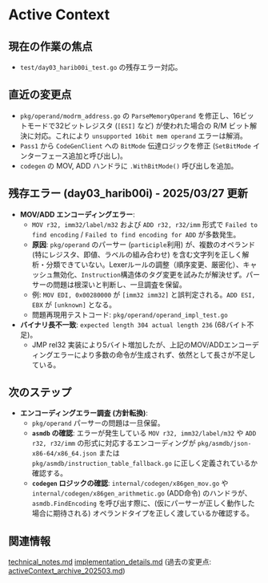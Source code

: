 # Active Context

## 現在の作業の焦点
- `test/day03_harib00i_test.go` の残存エラー対応。

## 直近の変更点
- `pkg/operand/modrm_address.go` の `ParseMemoryOperand` を修正し、16ビットモードで32ビットレジスタ (`[ESI]` など) が使われた場合の R/M ビット解決に対応。これにより `unsupported 16bit mem operand` エラーは解消。
- `Pass1` から `CodeGenClient` への `BitMode` 伝達ロジックを修正 (`SetBitMode` インターフェース追加と呼び出し)。
- `codegen` の MOV, ADD ハンドラに `.WithBitMode()` 呼び出しを追加。

## 残存エラー (day03_harib00i) - 2025/03/27 更新
- **MOV/ADD エンコーディングエラー**:
    - `MOV r32, imm32/label/m32` および `ADD r32, r32/imm` 形式で `Failed to find encoding` / `Failed to find encoding for ADD` が多数発生。
    - **原因**: `pkg/operand` のパーサー (`participle`利用) が、複数のオペランド (特にレジスタ、即値、ラベルの組み合わせ) を含む文字列を正しく解析・分類できていない。Lexerルールの調整（順序変更、厳密化）、キャッシュ無効化、`Instruction`構造体のタグ変更を試みたが解決せず。パーサーの問題は根深いと判断し、一旦調査を保留。
    - 例: `MOV EDI, 0x00280000` が `[imm32 imm32]` と誤判定される。`ADD ESI, EBX` が `[unknown]` となる。
    - 問題再現用テストコード: `pkg/operand/operand_impl_test.go`
- **バイナリ長不一致**: `expected length 304 actual length 236` (68バイト不足)。
    - JMP rel32 実装により5バイト増加したが、上記のMOV/ADDエンコーディングエラーにより多数の命令が生成されず、依然として長さが不足している。

## 次のステップ
- **エンコーディングエラー調査 (方針転換)**:
    - `pkg/operand` パーサーの問題は一旦保留。
    - **`asmdb` の確認**: エラーが発生している `MOV r32, imm32/label/m32` や `ADD r32, r32/imm` の形式に対応するエンコーディングが `pkg/asmdb/json-x86-64/x86_64.json` または `pkg/asmdb/instruction_table_fallback.go` に正しく定義されているか確認する。
    - **`codegen` ロジックの確認**: `internal/codegen/x86gen_mov.go` や `internal/codegen/x86gen_arithmetic.go` (ADD命令) のハンドラが、`asmdb.FindEncoding` を呼び出す際に、(仮にパーサーが正しく動作した場合に期待される) オペランドタイプを正しく渡しているか確認する。

## 関連情報
[technical_notes.md](../details/technical_notes.md)
[implementation_details.md](../details/implementation_details.md)
(過去の変更点: [activeContext_archive_202503.md](../archives/activeContext_archive_202503.md))
